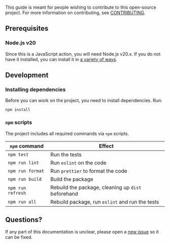 This guide is meant for people wishing to contribute to this open-source project. For more information on contributing, see [CONTRIBUTING](CONTRIBUTING.md).

## Prerequisites

### Node.js v20

Since this is a JavaScript action, you will need Node.js v20.x. If you do not have it installed, you can install it in [a variety of ways](https://nodejs.org/en/download).

## Development

### Installing dependencies

Before you can work on the project, you need to install dependencies. Run:

```shell
npm install
```

### `npm` scripts

The project includes all required commands via `npm` scripts.

| `npm` command     | Effect                                             |
|-------------------|----------------------------------------------------|
| `npm test`        | Run the tests                                      |
| `npm run lint`    | Run `eslint` on the code                           |
| `npm run format`  | Run `prettier` to format the code                  |
| `npm run build`   | Build the package                                  |
| `npm run refresh` | Rebuild the package, cleaning up `dist` beforehand |
| `npm run all`     | Rebuild package, run `eslint` and run the tests    |

## Questions?

If any part of this documentation is unclear, please open a [new issue](https://github.com/clechasseur/rust-template/issues/new/choose) so it can be fixed.
